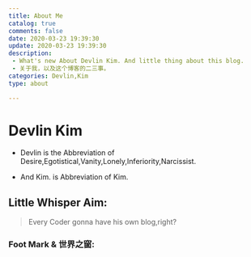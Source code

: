 ```yaml
---
title: About Me
catalog: true
comments: false
date: 2020-03-23 19:39:30
update: 2020-03-23 19:39:30
description: 
 - What's new About Devlin Kim. And little thing about this blog.
 - 关于我，以及这个博客的二三事。
categories: Devlin,Kim
type: about

---
```


# Devlin Kim

 * Devlin is the Abbreviation  of Desire,Egotistical,Vanity,Lonely,Inferiority,Narcissist.

 * And Kim. is Abbreviation of Kim. 

## Little Whisper Aim:

> Every Coder gonna have his own blog,right?


### Foot Mark & 世界之窗:

<script type="text/javascript" src="/js/src/echarts.min.js"></script>
<script type="text/javascript" src="//rf.revolvermaps.com/0/0/6.js?i=5swfp2zww1m&amp;m=7&amp;c=00ff6c&amp;cr1=fff600&amp;f=comic_sans_ms&amp;l=0&amp;bv=50" async="async"></script>